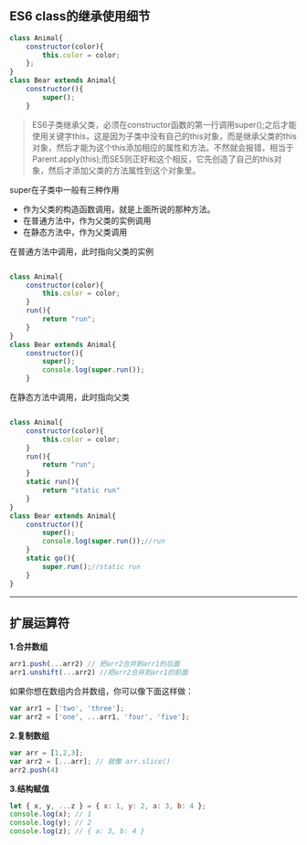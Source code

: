 ## ES6 class的继承使用细节
```javascript
class Animal{
	constructor(color){
		this.color = color;
	};
}
class Bear extends Animal{
	constructor(){
		super();
	}

```
> ES6子类继承父类，必须在constructor函数的第一行调用super();之后才能使用关键字this，这是因为子类中没有自己的this对象，而是继承父类的this对象，然后才能为这个this添加相应的属性和方法。不然就会报错，相当于Parent.apply(this);而SE5则正好和这个相反，它先创造了自己的this对象，然后才添加父类的方法属性到这个对象里。

super在子类中一般有三种作用

- 作为父类的构造函数调用，就是上面所说的那种方法。
- 在普通方法中，作为父类的实例调用
- 在静态方法中，作为父类调用

在普通方法中调用，此时指向父类的实例
```javascript

class Animal{
	constructor(color){
		this.color = color;
	}
	run(){
		return "run";
	}
}
class Bear extends Animal{
	constructor(){
		super();
		console.log(super.run());
	}
```

在静态方法中调用，此时指向父类
```javascript

class Animal{
	constructor(color){
		this.color = color;
	}
	run(){
		return "run";
	}
	static run(){
		return "static run"
	}
}
class Bear extends Animal{
	constructor(){
		super();
		console.log(super.run());//run
	}
	static go(){
		super.run();//static run
	}
}
```
----
## 扩展运算符

**1.合并数组**

```javascript
arr1.push(...arr2) // 把arr2合并到arr1的后面
arr1.unshift(...arr2) //把arr2合并到arr1的前面
```
如果你想在数组内合并数组，你可以像下面这样做：

```javascript
var arr1 = ['two', 'three'];
var arr2 = ['one', ...arr1, 'four', 'five'];
```

**2.复制数组**

```javascript
var arr = [1,2,3];
var arr2 = [...arr]; // 就像 arr.slice()
arr2.push(4)

```
**3.结构赋值**

```javascript
let { x, y, ...z } = { x: 1, y: 2, a: 3, b: 4 };
console.log(x); // 1
console.log(y); // 2
console.log(z); // { a: 3, b: 4 }

```